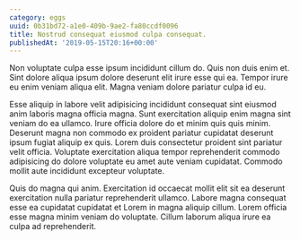 ```yaml
---
category: eggs
uuid: 0b31bd72-a1e0-409b-9ae2-fa80ccdf0096
title: Nostrud consequat eiusmod culpa consequat.
publishedAt: '2019-05-15T20:16+00:00'
---
```


Non voluptate culpa esse ipsum incididunt cillum do. Quis non duis enim et. Sint dolore aliqua ipsum dolore deserunt elit irure esse qui ea. Tempor irure eu enim veniam aliqua elit. Magna veniam dolore pariatur culpa id eu.

Esse aliquip in labore velit adipisicing incididunt consequat sint eiusmod anim laboris magna officia magna. Sunt exercitation aliquip enim magna sint veniam do ea ullamco. Irure officia dolore do et minim quis quis minim. Deserunt magna non commodo ex proident pariatur cupidatat deserunt ipsum fugiat aliquip ex quis. Lorem duis consectetur proident sint pariatur velit officia. Voluptate exercitation aliqua tempor reprehenderit commodo adipisicing do dolore voluptate eu amet aute veniam cupidatat. Commodo mollit aute incididunt excepteur voluptate.

Quis do magna qui anim. Exercitation id occaecat mollit elit sit ea deserunt exercitation nulla pariatur reprehenderit ullamco. Labore magna consequat esse ea cupidatat cupidatat et Lorem in magna aliquip cillum. Lorem officia esse magna minim veniam do voluptate. Cillum laborum aliqua irure ea culpa ad reprehenderit.
